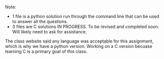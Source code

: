 Note:
- 1 file is a python solution run through the command line that can be used to answer all the questions.
- 3 files are C solutions IN PROGRESS.  To be revised and completed soon.  Will likely need to ask for assistance.

The class website said any language was acceptable for this assignment, which is why we have a python version.  Working on a C version becuase learning C is a primary goal of this class.
